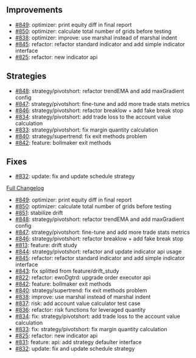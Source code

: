 
## Improvements

- [#849](https://github.com/OvictorVieira/promeheux.api/pull/849): optimizer: print equity diff in final report
- [#850](https://github.com/OvictorVieira/promeheux.api/pull/850): optimizer: calculate total number of grids before testing
- [#838](https://github.com/OvictorVieira/promeheux.api/pull/838): optimizer: improve: use marshal instead of marshal indent
- [#845](https://github.com/OvictorVieira/promeheux.api/pull/845): refactor: refactor standard indicator and add simple indicator interface
- [#825](https://github.com/OvictorVieira/promeheux.api/pull/825): refactor: new indicator api

## Strategies

- [#848](https://github.com/OvictorVieira/promeheux.api/pull/848): strategy/pivotshort: refactor trendEMA and add maxGradient config
- [#847](https://github.com/OvictorVieira/promeheux.api/pull/847): strategy/pivotshort: fine-tune and add more trade stats metrics
- [#846](https://github.com/OvictorVieira/promeheux.api/pull/846): strategy/pivotshort: refactor breaklow + add fake break stop
- [#834](https://github.com/OvictorVieira/promeheux.api/pull/834): strategy/pivotshort: add trade loss to the account value calculation
- [#833](https://github.com/OvictorVieira/promeheux.api/pull/833): strategy/pivotshort: fix margin quantity calculation
- [#840](https://github.com/OvictorVieira/promeheux.api/pull/840): strategy/supertrend: fix exit methods problem
- [#842](https://github.com/OvictorVieira/promeheux.api/pull/842): feature: bollmaker exit methods

## Fixes

- [#832](https://github.com/OvictorVieira/promeheux.api/pull/832): update: fix and update schedule strategy


[Full Changelog](https://github.com/OvictorVieira/promeheux.api/compare/v1.37.0...main)

 - [#849](https://github.com/OvictorVieira/promeheux.api/pull/849): optimizer: print equity diff in final report
 - [#850](https://github.com/OvictorVieira/promeheux.api/pull/850): optimizer: calculate total number of grids before testing
 - [#851](https://github.com/OvictorVieira/promeheux.api/pull/851): stabilize drift 
 - [#848](https://github.com/OvictorVieira/promeheux.api/pull/848): strategy/pivotshort: refactor trendEMA and add maxGradient config
 - [#847](https://github.com/OvictorVieira/promeheux.api/pull/847): strategy/pivotshort: fine-tune and add more trade stats metrics
 - [#846](https://github.com/OvictorVieira/promeheux.api/pull/846): strategy/pivotshort: refactor breaklow + add fake break stop
 - [#813](https://github.com/OvictorVieira/promeheux.api/pull/813): feature: drift study
 - [#844](https://github.com/OvictorVieira/promeheux.api/pull/844): strategy/pivotshort: refactor and update indicator api usage
 - [#845](https://github.com/OvictorVieira/promeheux.api/pull/845): refactor: refactor standard indicator and add simple indicator interface
 - [#843](https://github.com/OvictorVieira/promeheux.api/pull/843): fix splitted from feature/drift_study
 - [#822](https://github.com/OvictorVieira/promeheux.api/pull/822): refactor: ewoDgtrd: upgrade order executor api
 - [#842](https://github.com/OvictorVieira/promeheux.api/pull/842): feature: bollmaker exit methods
 - [#840](https://github.com/OvictorVieira/promeheux.api/pull/840): strategy/supertrend: fix exit methods problem
 - [#838](https://github.com/OvictorVieira/promeheux.api/pull/838): improve: use marshal instead of marshal indent
 - [#837](https://github.com/OvictorVieira/promeheux.api/pull/837): risk: add account value calculator test case
 - [#836](https://github.com/OvictorVieira/promeheux.api/pull/836): refactor: risk functions for leveraged quantity
 - [#834](https://github.com/OvictorVieira/promeheux.api/pull/834): fix: strategy/pivotshort: add trade loss to the account value calculation
 - [#833](https://github.com/OvictorVieira/promeheux.api/pull/833): fix: strategy/pivotshort: fix margin quantity calculation
 - [#825](https://github.com/OvictorVieira/promeheux.api/pull/825): refactor: new indicator api
 - [#831](https://github.com/OvictorVieira/promeheux.api/pull/831): feature: api: add strategy defaulter interface
 - [#832](https://github.com/OvictorVieira/promeheux.api/pull/832): update: fix and update schedule strategy
